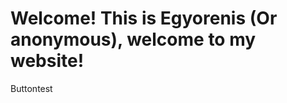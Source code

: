 <h1>Welcome! This is Egyorenis (Or anonymous), welcome to my website!</h1>
<buttonid="btn">Buttontest</button>

